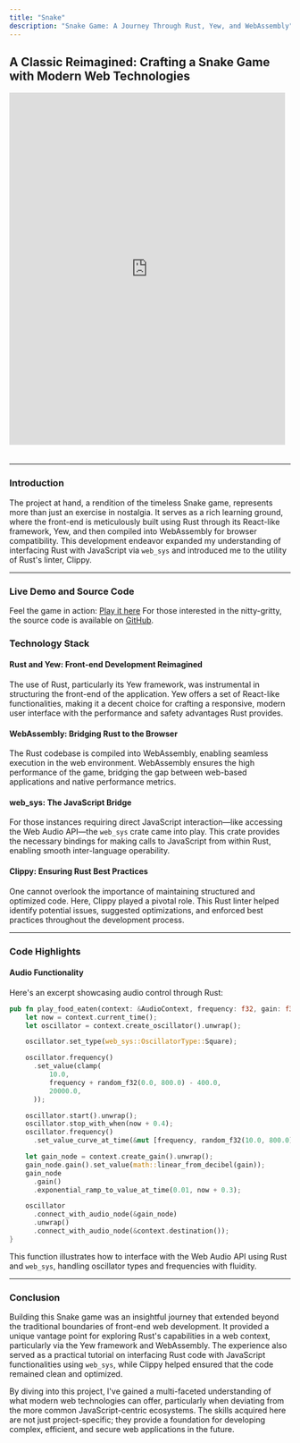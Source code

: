 ```yaml
---
title: "Snake"
description: "Snake Game: A Journey Through Rust, Yew, and WebAssembly"
---
```


## A Classic Reimagined: Crafting a Snake Game with Modern Web Technologies

<div id="snek_container">
<iframe id="snek" src=https://jadujoel.github.io/snake/></iframe>
<style>
#snek {
  position: relative;
  height: 1200px;
  width: 200%;
  border: none;
  transform: scale(0.7);
  transform-origin: 0 0;
  max-width: 140%;
  max-height: 900px;
  overflow: hidden;
}
#snek_container {
  height: 650px;
  overflow: hidden;
}
</style>
</div>

---

### Introduction


The project at hand, a rendition of the timeless Snake game, represents more than just an exercise in nostalgia. It serves as a rich learning ground, where the front-end is meticulously built using Rust through its React-like framework, Yew, and then compiled into WebAssembly for browser compatibility. This development endeavor expanded my understanding of interfacing Rust with JavaScript via `web_sys` and introduced me to the utility of Rust's linter, Clippy.




---

### Live Demo and Source Code

Feel the game in action: [Play it here](https://jadujoel.github.io/snake/)
For those interested in the nitty-gritty, the source code is available on [GitHub](https://github.com/jadujoel/snake).



### Technology Stack

#### Rust and Yew: Front-end Development Reimagined

The use of Rust, particularly its Yew framework, was instrumental in structuring the front-end of the application. Yew offers a set of React-like functionalities, making it a decent choice for crafting a responsive, modern user interface with the performance and safety advantages Rust provides.

#### WebAssembly: Bridging Rust to the Browser

The Rust codebase is compiled into WebAssembly, enabling seamless execution in the web environment. WebAssembly ensures the high performance of the game, bridging the gap between web-based applications and native performance metrics.

#### web_sys: The JavaScript Bridge

For those instances requiring direct JavaScript interaction—like accessing the Web Audio API—the `web_sys` crate came into play. This crate provides the necessary bindings for making calls to JavaScript from within Rust, enabling smooth inter-language operability.

#### Clippy: Ensuring Rust Best Practices

One cannot overlook the importance of maintaining structured and optimized code. Here, Clippy played a pivotal role. This Rust linter helped identify potential issues, suggested optimizations, and enforced best practices throughout the development process.

---

### Code Highlights

#### Audio Functionality

Here's an excerpt showcasing audio control through Rust:

```rust
pub fn play_food_eaten(context: &AudioContext, frequency: f32, gain: f32) {
    let now = context.current_time();
    let oscillator = context.create_oscillator().unwrap();

    oscillator.set_type(web_sys::OscillatorType::Square);

    oscillator.frequency()
      .set_value(clamp(
          10.0,
          frequency + random_f32(0.0, 800.0) - 400.0,
          20000.0,
      ));

    oscillator.start().unwrap();
    oscillator.stop_with_when(now + 0.4);
    oscillator.frequency()
      .set_value_curve_at_time(&mut [frequency, random_f32(10.0, 800.0)], now, 0.3);

    let gain_node = context.create_gain().unwrap();
    gain_node.gain().set_value(math::linear_from_decibel(gain));
    gain_node
      .gain()
      .exponential_ramp_to_value_at_time(0.01, now + 0.3);

    oscillator
      .connect_with_audio_node(&gain_node)
      .unwrap()
      .connect_with_audio_node(&context.destination());
}
```

This function illustrates how to interface with the Web Audio API using Rust and `web_sys`, handling oscillator types and frequencies with fluidity.

---

### Conclusion

Building this Snake game was an insightful journey that extended beyond the traditional boundaries of front-end web development. It provided a unique vantage point for exploring Rust's capabilities in a web context, particularly via the Yew framework and WebAssembly. The experience also served as a practical tutorial on interfacing Rust code with JavaScript functionalities using `web_sys`, while Clippy helped ensured that the code remained clean and optimized.

By diving into this project, I've gained a multi-faceted understanding of what modern web technologies can offer, particularly when deviating from the more common JavaScript-centric ecosystems. The skills acquired here are not just project-specific; they provide a foundation for developing complex, efficient, and secure web applications in the future.
